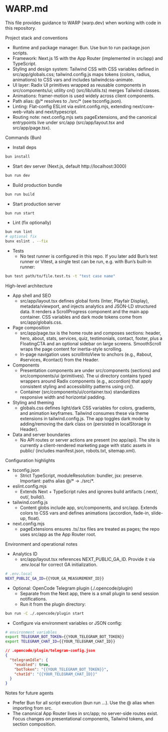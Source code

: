 # WARP.md

This file provides guidance to WARP (warp.dev) when working with code in this repository.

Project stack and conventions
- Runtime and package manager: Bun. Use bun to run package.json scripts.
- Framework: Next.js 15 with the App Router (implemented in src/app) and TypeScript.
- Styling and design system: Tailwind CSS with CSS variables defined in src/app/globals.css; tailwind.config.js maps tokens (colors, radius, animations) to CSS vars and includes tailwindcss-animate.
- UI layer: Radix UI primitives wrapped as reusable components in src/components/ui; utility cn() (src/lib/utils.ts) merges Tailwind classes.
- Animations: framer-motion is used widely across client components.
- Path alias: @/* resolves to ./src/* (see tsconfig.json).
- Linting: Flat-config ESLint via eslint.config.mjs, extending next/core-web-vitals and next/typescript.
- Routing note: next.config.mjs sets pageExtensions, and the canonical entrypoints live under src/app (src/app/layout.tsx and src/app/page.tsx).

Commands (Bun)
- Install deps
```bash path=null start=null
bun install
```
- Start dev server (Next.js, default http://localhost:3000)
```bash path=null start=null
bun run dev
```
- Build production bundle
```bash path=null start=null
bun run build
```
- Start production server
```bash path=null start=null
bun run start
```
- Lint (fix optionally)
```bash path=null start=null
bun run lint
# optional fix
bunx eslint . --fix
```
- Tests
  - No test runner is configured in this repo. If you later add Bun’s test runner or Vitest, a single test can be run, e.g. with Bun’s built-in runner:
```bash path=null start=null
bun test path/to/file.test.ts -t "test case name"
```

High-level architecture
- App shell and SEO
  - src/app/layout.tsx defines global fonts (Inter, Playfair Display), metadata/viewport, and injects analytics and JSON-LD structured data. It renders a ScrollProgress component and the main app container. CSS variables and dark mode tokens come from src/app/globals.css.
- Page composition
  - src/app/page.tsx is the home route and composes sections: header, hero, about, stats, services, quiz, testimonials, contact, footer, plus a FloatingCTA and an optional sidebar on large screens. SmoothScroll wraps the page content for inertia-style scrolling.
  - In-page navigation uses scrollIntoView to anchors (e.g., #about, #services, #contact) from the Header.
- Components
  - Presentation components are under src/components (sections) and src/components/ui (primitives). The ui directory contains typed wrappers around Radix components (e.g., accordion) that apply consistent styling and accessibility patterns using cn().
  - Container (src/components/ui/container.tsx) standardizes responsive width and horizontal padding.
- Styling and theming
  - globals.css defines light/dark CSS variables for colors, gradients, and animation keyframes. Tailwind consumes these via theme extensions in tailwind.config.js. The app toggles dark mode by adding/removing the dark class on <html> (persisted in localStorage in Header).
- Data and server boundaries
  - No API routes or server actions are present (no app/api). The site is currently a client-rendered marketing page with static assets in public/ (includes manifest.json, robots.txt, sitemap.xml).

Configuration highlights
- tsconfig.json
  - Strict TypeScript, moduleResolution: bundler, jsx: preserve. Important: paths alias @/* → ./src/*.
- eslint.config.mjs
  - Extends Next + TypeScript rules and ignores build artifacts (.next/, out/, build/).
- tailwind.config.js
  - Content globs include app, src/components, and src/app. Extends colors to CSS vars and defines animations (accordion, fade-in, slide-up, float).
- next.config.mjs
  - pageExtensions ensures .ts/.tsx files are treated as pages; the repo uses src/app as the App Router root.

Environment and operational notes
- Analytics ID
  - src/app/layout.tsx references NEXT_PUBLIC_GA_ID. Provide it via .env.local for correct GA initialization.
```bash path=null start=null
# .env.local
NEXT_PUBLIC_GA_ID={{YOUR_GA_MEASUREMENT_ID}}
```
- Optional: OpenCode Telegram plugin (./.opencode/plugin)
  - Separate from the Next app, there is a small plugin to send session notifications.
  - Run it from the plugin directory:
```bash path=null start=null
bun run -C ./.opencode/plugin start
```
  - Configure via environment variables or JSON config:
```bash path=null start=null
# environment variables
export TELEGRAM_BOT_TOKEN={{YOUR_TELEGRAM_BOT_TOKEN}}
export TELEGRAM_CHAT_ID={{YOUR_TELEGRAM_CHAT_ID}}
```
```json path=null start=null
// .opencode/plugin/telegram-config.json
{
  "telegramIdle": {
    "enabled": true,
    "botToken": "{{YOUR_TELEGRAM_BOT_TOKEN}}",
    "chatId": "{{YOUR_TELEGRAM_CHAT_ID}}"
  }
}
```

Notes for future agents
- Prefer Bun for all script execution (bun run ...). Use the @ alias when importing from src.
- The canonical App Router lives in src/app; no server-side routes exist. Focus changes on presentational components, Tailwind tokens, and section composition.
